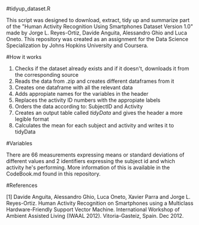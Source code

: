 #tidyup_dataset.R

This script was designed to download, extract, tidy up and summarize part of the "Human Activity Recognition Using Smartphones Dataset Version 1.0" made by Jorge L. Reyes-Ortiz, Davide Anguita, Alessandro Ghio and Luca Oneto. This repository was created as an assignment for the Data Science Specialization by Johns Hopkins University and Coursera.

#How it works

1. Checks if the dataset already exists and if it doesn't, downloads it from the corresponding source
2. Reads the data from .zip and creates different dataframes from it
3. Creates one dataframe with all the relevant data
4. Adds appropiate names for the variables in the header
5. Replaces the activity ID numbers with the appropiate labels
6. Orders the data according to: SubjectID and Activity
7. Creates an output table called *tidyData* and gives the header a more legible format
8. Calculates the mean for each subject and activity and writes it to tidyData

#Variables

There are 66 measurements expressing means or standard deviations of different values and 2 identifiers expressing the subject id and which activity he's performing. More information of this is available in the CodeBook.md found in this repository.

#References

[1] Davide Anguita, Alessandro Ghio, Luca Oneto, Xavier Parra and Jorge L. Reyes-Ortiz. Human Activity Recognition on Smartphones using a Multiclass Hardware-Friendly Support Vector Machine. International Workshop of Ambient Assisted Living (IWAAL 2012). Vitoria-Gasteiz, Spain. Dec 2012.
